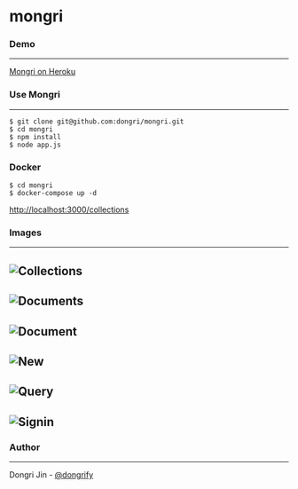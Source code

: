 mongri
=========

### Demo
------
[Mongri on Heroku](http://mongri.herokuapp.com)

### Use Mongri
------
```
$ git clone git@github.com:dongri/mongri.git
$ cd mongri
$ npm install
$ node app.js
```

### Docker

```
$ cd mongri
$ docker-compose up -d
```

[http://localhost:3000/collections](http://localhost:3000/collections)

### Images
------
![Collections](https://raw.github.com/dongri/mongri/master/public/images/demo/collections.png?cache)
------
![Documents](https://raw.github.com/dongri/mongri/master/public/images/demo/documents.png?cache)
------
![Document](https://raw.github.com/dongri/mongri/master/public/images/demo/document.png?cache)
------
![New](https://raw.github.com/dongri/mongri/master/public/images/demo/new.png?cache)
------
![Query](https://raw.github.com/dongri/mongri/master/public/images/demo/query.png?cache)
------
![Signin](https://raw.github.com/dongri/mongri/master/public/images/demo/signin.png?cache)
------

### Author
------
Dongri Jin - [@dongrify](http://twitter.com/dongrify)
